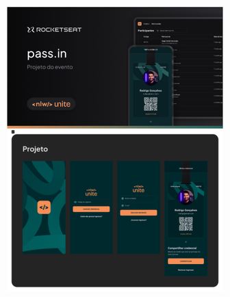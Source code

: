 <img src="/assets/to_readme/banner-passin.png">
<img src="/assets/to_readme/screens-mobile-passin.png">
